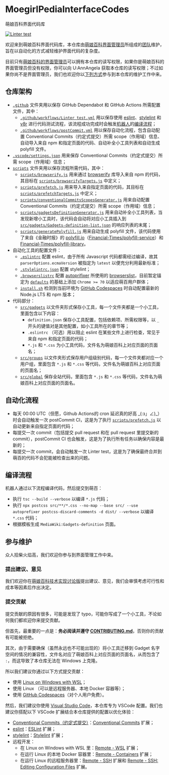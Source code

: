 # MoegirlPediaInterfaceCodes

萌娘百科界面代码库

[![Linter test](https://github.com/MoegirlPediaInterfaceAdmins/MoegirlPediaInterfaceCodes/actions/workflows/Linter%20test.yml/badge.svg)](https://github.com/MoegirlPediaInterfaceAdmins/MoegirlPediaInterfaceCodes/actions/workflows/Linter%20test.yml)

欢迎来到萌娘百科界面代码库，本仓库由[萌娘百科界面管理员](https://zh.moegirl.org.cn/%E8%90%8C%E5%A8%98%E7%99%BE%E7%A7%91:%E7%95%8C%E9%9D%A2%E7%AE%A1%E7%90%86%E5%91%98)所组成的[团队](https://github.com/MoegirlPediaInterfaceAdmins)维护，旨在以自动化的方式减轻维护界面代码的复杂度。

目前只有[萌娘百科的界面管理员](https://zh.moegirl.org.cn/Special:Listusers/interface-admin)可以拥有本仓库的读写权限，如果你是萌娘百科的界面管理员但没有权限，你可以向 U:AnnAngela 获取本仓库的读写权限；不过如果你尚不是界面管理员，我们也欢迎你以[下列方式](#参与维护)参与到本仓库的维护工作中来。

## 仓库架构

- [`.github`](.github) 文件夹用以保存 GitHub Dependabot 和 GitHub Actions 所需配置文件，其中：
    - [`.github/workflows/Linter test.yml`](.github/workflows/Linter_test.yml) 用以保存使用 [eslint](https://eslint.org/)、[stylelint](https://stylelint.io/) 和 [v8r](https://github.com/chris48s/v8r) 进行代码测试流程，该流程成功完成时会触发[机器人](https://zh.moegirl.org.cn/User:AnnAngela-dbot)的[编译流程](#编译流程)；
    - [`.github/workflows/postCommit.yml`](.github/workflows/postCommit.yml) 用以保存自动化流程，包含自动配置 Conventional Commits（约定式提交）所需 scope（作用域）信息、自动导入来自 npm 和指定页面的代码、自动补全小工具列表和自动生成 polyfill 文件。
- [`.vscode/settings.json`](.vscode/settings.json) 用来保存 Conventional Commits（约定式提交）所需 scope（作用域）信息；
- [`scripts`](scripts) 文件夹用以保存流程所需代码，其中：
    - [`scripts/browserify.js`](scripts/browserify.js) 用来通过 [browserify](https://browserify.org/) 库导入来自 npm 的代码，其目标在 [`scripts/browserifyTargets.js`](scripts/browserifyTargets.js) 中定义；
    - [`scripts/prefetch.js`](scripts/prefetch.js) 用来导入来自指定页面的代码，其目标在 [`scripts/prefetchTargets.js`](scripts/prefetchTargets.js) 中定义；
    - [`scripts/conventionalCommitsScopesGenerator.js`](scripts/conventionalCommitsScopesGenerator.js) 用来自动配置 Conventional Commits（约定式提交）所需 scope（作用域）信息；
    - [`scripts/gadgetsDefinitionGenerator.js`](scripts/gadgetsDefinitionGenerator.js) 用来自动补全小工具列表，当发现新增小工具时，该代码会自动将对应小工具插入到 [`src/gadgets/Gadgets-definition-list.json`](src/gadgets/Gadgets-definition-list.json) 的响应列表的末尾；
    - [`scripts/generatePolyfill.js`](scripts/generatePolyfill.js) 用来自动生成 polyfill 文件，该代码使用了来自《金融时报》的 [polyfill.io](https://polyfill.io/v3/)（[Financial-Times/polyfill-service](https://github.com/Financial-Times/polyfill-service)）和 [Financial-Times/polyfill-library](https://github.com/Financial-Times/polyfill-library)。
- 自动化工具的配置文件：
    - [`.eslintrc`](.eslintrc) 配置 eslint，由于所有 Javascript 代码都需经过编译，故其 `parserOptions.ecmaVersion` 被指定为 `latest` 以便充分利用最新标准；
    - [`.stylelintrc.json`](.stylelintrc.json) 配置 stylelint；
    - [`.browserslistrc`](.browserslistrc) 配置 [autoprifixer](https://github.com/postcss/autoprefixer) 所使用的 [browserslist](https://github.com/browserslist/browserslist)，目前暂定锚定为 [`defaults`](https://github.com/browserslist/browserslist#full-list) 的基础上添加 `Chrome >= 70` 以适应萌百用户群体；
    - [`install.sh`](install.sh) 检测到当前环境为 [GitHub Codespaces](https://github.com/features/codespaces) 时自动配置最新的 Node.js LTS 和 npm 版本；
- 代码部分：
    - [`src/gadgets`](src/gadgets) 以文件夹形式保存小工具，每一个文件夹都是一个小工具，里面包含以下内容：
        - `definition.json` 保存小工具配置，包括依赖项、所需权限等，以 `_` 开头的键值对是其他配置，如小工具所在的章节等；
        - `.eslintrc` （可选）用以阻止 eslint 在某些文件上进行检查，常见于来自 npm 和指定页面的代码；
        - `*.js` 和 `*.css` 为小工具代码，文件名为萌娘百科上对应页面的页面名；
    - [`src/groups`](src/groups) 以文件夹形式保存用户组级别代码，每一个文件夹都对应一个用户组，里面包含 `*.js` 和 `*.css` 等代码，文件名为萌娘百科上对应页面的页面名；
    - [`src/global`](src/global) 保存全站代码，里面包含 `*.js` 和 `*.css` 等代码，文件名为萌娘百科上对应页面的页面名。

## 自动化流程

- 每天 00:00 UTC（但愿，Github Actions的 cron 延迟真的好高 \_(:з」∠)\_）时会自动触发一次 postCommit CI，这是为了执行 [`scripts/prefetch.js`](scripts/prefetch.js) 以自动更新来自指定页面的代码；
- 每提交一次 commit（包括提交 pull request 和在 pull request 里提交新的 commit），postCommit CI 也会触发，这是为了执行所有任务以确保内容是最新的；
- 每提交一次 commit，会自动触发一次 Linter test，这是为了确保最终合并到萌百的代码不会犯能被检查出来的问题。

## 编译流程

机器人通过以下流程编译代码，然后提交到萌百：

- 执行 `tsc --build --verbose` 以编译 `*.js` 代码；
- 执行 `npx postcss src/**/*.css --no-map --base src/ --use autoprefixer postcss-discard-comments -d dist/ --verbose` 以编译 `*.css` 代码；
- 根据模板生成 `MediaWiki:Gadgets-definition` 页面。

## 参与维护

众人拾柴火焰高，我们欢迎你参与到界面管理工作中来。
### 提出建议、意见

我们欢迎你在[萌娘百科技术实现讨论版](https://zh.moegirl.org.cn/%E8%90%8C%E5%A8%98%E7%99%BE%E7%A7%91_talk:%E8%AE%A8%E8%AE%BA%E7%89%88/%E6%8A%80%E6%9C%AF%E5%AE%9E%E7%8E%B0)提出建议、意见，我们会审慎考虑可行性和成本等因素后作出决定。

### 提交贡献

提交贡献的原因有很多，可能是发现了 typo，可能你写成了一个小工具，不论如何我们都欢迎你来提交贡献。

但首先，最重要的一点是：**务必阅读并遵守 [CONTRIBUTING.md](CONTRIBUTING.md)**，否则你的贡献有可能被拒绝。

其次，由于需要确保（虽然永远也不可能出现的）将小工具迁移到 Gadget 名字空间的情况的兼容性，文件名对应了萌娘百科上对应页面的页面名，从而包含了 `:`，而这导致了本仓库无法在 Windows 上克隆。

所以我们建议你通过以下方式提交贡献：

- 使用 [Linux on Windows with WSL](https://docs.microsoft.com/en-us/windows/wsl/install)；
- 使用 Linux （可以是远程服务器、本地 Docker 容器等）；
- 使用 [GitHub Codespaces](https://github.com/features/codespaces)（对个人用户免费）。

然后，我们建议你使用 [Visual Studio Code](https://code.visualstudio.com/)，本仓库专为 VSCode 配置。我们也建议你搭配以下 VSCode 扩展结合本仓库提供的配置以优化体验：
- [Conventional Commits（约定式提交）](https://www.conventionalcommits.org/)：[Conventional Commits](https://marketplace.visualstudio.com/items?itemName=vivaxy.vscode-conventional-commits)  扩展；
- [eslint](https://eslint.org/)：[ESLint](https://marketplace.visualstudio.com/items?itemName=dbaeumer.vscode-eslint) 扩展；
- [stylelint](https://stylelint.io/)：[Stylelint](https://marketplace.visualstudio.com/items?itemName=stylelint.vscode-stylelint) 扩展；
- 远程开发：
    - 在 Linux on Windows with WSL 里：[Remote - WSL](https://marketplace.visualstudio.com/items?itemName=ms-vscode-remote.remote-wsl) 扩展；
    - 在运行 Linux 的本地 Docker 容器里：[Remote - Containers](https://marketplace.visualstudio.com/items?itemName=ms-vscode-remote.remote-containers) 扩展；
    - 在运行 Linux 的远程服务器里：[Remote - SSH](https://marketplace.visualstudio.com/items?itemName=ms-vscode-remote.remote-ssh) 扩展和 [Remote - SSH: Editing Configuration Files](https://marketplace.visualstudio.com/items?itemName=ms-vscode-remote.remote-ssh-edit) 扩展。

